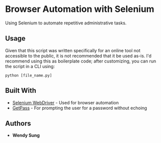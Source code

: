 # Browser Automation with Selenium

Using Selenium to automate repetitive administrative tasks.


## Usage

Given that this script was written specifically for an online tool not accessible to the public, it is not recommended that it be used as-is. I'd recommend using this as boilerplate code; after customizing, you can run the script in a CLI using:

```
python [file_name.py]
```


## Built With

* [Selenium WebDriver](https://selenium-python.readthedocs.io/api.html) - Used for browser automation
* [GetPass](https://docs.python.org/2/library/getpass.html) - For prompting the user for a password without echoing


## Authors

* **Wendy Sung**

